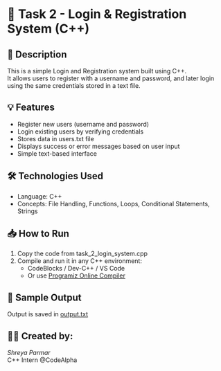 # 🔐 Task 2 - Login & Registration System (C++)

## 🔎 Description
This is a simple Login and Registration system built using C++.  
It allows users to register with a username and password, and later login using the same credentials stored in a text file.

## 💡 Features
- Register new users (username and password)
- Login existing users by verifying credentials
- Stores data in users.txt file
- Displays success or error messages based on user input
- Simple text-based interface

## 🛠️ Technologies Used
- Language: C++
- Concepts: File Handling, Functions, Loops, Conditional Statements, Strings
## 📥 How to Run
1. Copy the code from task_2_login_system.cpp
2. Compile and run it in any C++ environment:
   - CodeBlocks / Dev-C++ / VS Code
   - Or use [Programiz Online Compiler](https://www.programiz.com/cpp-programming/online-compiler)

## 📄 Sample Output
Output is saved in [output.txt](output.txt)
## 👩‍💻 Created by:
*Shreya Parmar*  
C++ Intern @CodeAlpha